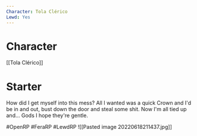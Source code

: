 ```yaml
---
Character: Tola Clérico
Lewd: Yes
---
```

# Character
[[Tola Clérico]]

# Starter
How did I get myself into this mess? All I wanted was a quick Crown and I'd be in and out, bust down the door and steal some shit. Now I'm all tied up and... Gods I hope they're gentle.

#OpenRP #FeraRP #LewdRP
![[Pasted image 20220618211437.jpg]]